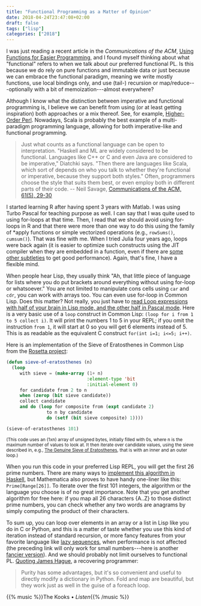 ```yaml
---
title: "Functional Programming as a Matter of Opinion"
date: 2018-04-24T23:47:08+02:00
draft: false
tags: ["lisp"]
categories: ["2018"]
---
```


I was just reading a recent article in the *Communications of the ACM*, [Using Functions for Easier Programming](https://cacm.acm.org/magazines/2018/5/227202-using-functions-for-easier-programming/fulltext), and I found myself thinking about what "functional" refers to when we talk about our preferred functional PL. Is this because we do rely on pure functions and immutable data or just because we can embrace the functional paradigm, meaning we write mostly functions, use local bindings only, and use (tail-) recursion or map/reduce---optionally with a bit of memoization---almost everywhere? 

Although I know what the distinction between imperative and functional programming is, I believe we can benefit from using (or at least getting inspiration) both approaches or a mix thereof. See, for example, [Higher-Order Perl](https://hop.perl.plover.com). Nowadays, Scala is probably the best example of a multi-paradigm programming language, allowing for both imperative-like and functional programming.

> Just what counts as a functional language can be open to interpretation. "Haskell and ML are widely considered to be functional. Languages like C++ or C and even Java are considered to be imperative," Diatchki says. "Then there are languages like Scala, which sort of depends on who you talk to whether they're functional or imperative, because they support both styles." Often, programmers choose the style that suits them best, or even employ both in different parts of their code. -- Neil Savage, [Communications of the ACM, 61(5), 29-30](https://cacm.acm.org/magazines/2018/5/227202-using-functions-for-easier-programming/fulltext)

I started learning R after having spent 3 years with Matlab. I was using Turbo Pascal for teaching purpose as well. I can say that I was quite used to using for-loops at that time. Then, I read that we should avoid using for-loops in R and that there were more than one way to do this using the family of *apply functions or simple vectorized operations (e.g., `rowSums()`, `cumsum()`). That was fine with me. When I tried Julia four years ago, loops were back again (it is easier to optimize such constructs using the JIT compiler when they are embedded in a function, even if there are [some other subtleties](https://docs.julialang.org/en/stable/manual/performance-tips/) to get good performance). Again, that's fine, I have a flexible mind. 

When people hear Lisp, they usually think "Ah, that little piece of language for lists where you do put brackets around everything without using for-loop or whatsoever." You are not limited to manipulate cons cells using `car` and `cdr`, you can work with arrays too. You can even use for-loop in Common Lisp. Does this matter? Not really, you just have to [read Loop expressions with half of your brain in Lisp mode, and the other half in Pascal mode](http://cl-cookbook.sourceforge.net/loop.html). Here is a very basic use of a `loop` construct in Common Lisp: `(loop for i from 1 to 5 collect i)`. It will print the numbers 1 to 5 in your REPL; if you omit the instruction `from 1`, it will start at 0 so you will get 6 elements instead of 5. This is as readable as the equivalent C construct `for(int i=1; i<=5; i++)`.

Here is an implementation of the Sieve of Eratosthenes in Common Lisp from the [Rosetta project](https://rosettacode.org/wiki/Sieve_of_Eratosthenes#Common_Lisp):

```lisp
(defun sieve-of-eratosthenes (n)
  (loop
     with sieve = (make-array (1+ n)
                              :element-type 'bit
                              :initial-element 0)
     for candidate from 2 to n
     when (zerop (bit sieve candidate))
     collect candidate
     and do (loop for composite from (expt candidate 2) 
               to n by candidate
               do (setf (bit sieve composite) 1))))

(sieve-of-eratosthenes 101)
```

<small>(This code uses an (1xn) array of unsigned bytes, initially filled with 0s, where n is the maximum number of values to look at. It then iterate over candidate values, using the sieve described in, e.g., [The Genuine Sieve of Eratosthenes](https://www.cs.hmc.edu/~oneill/papers/Sieve-JFP.pdf), that is with an inner and an outer loop.)</small>

When you run this code in your preferred Lisp REPL, you will get the first 26 prime numbers. There are many ways to [implement this algorithm in Haskell](https://wiki.haskell.org/Prime_numbers), but Mathematica also proves to have handy one-liner like this: `Prime[Range[26]]`. To iterate over the first 101 integers, the algorithm or the language you choose is of no great importance. Note that you get another algorithm for free here: if you map all 26 characters {A..Z} to those distinct prime numbers, you can check whether any two words are anagrams by simply computing the product of their characters.

To sum up, you can loop over elements in an array or a list in Lisp like you do in C or Python, and this is a matter of taste whether you use this kind of iteration instead of standard recursion, or more fancy features from your favorite language like [lazy sequences](http://clojuredocs.org/clojure.core/lazy-seq#example-542692d3c026201cdc326ff1), when performance is not affected (the preceding link will only work for small numbers---here is another [fancier version](https://stackoverflow.com/a/22668959)). And we should probably not limit ourselves to functional PL. [Quoting James Hague](http://prog21.dadgum.com/31.html), a recovering programmer:

> Purity has some advantages, but it's so convenient and useful to directly modify a dictionary in Python. Fold and map are beautiful, but they work just as well in the guise of a foreach loop.

{{% music %}}The Kooks • *Listen*{{% /music %}}
